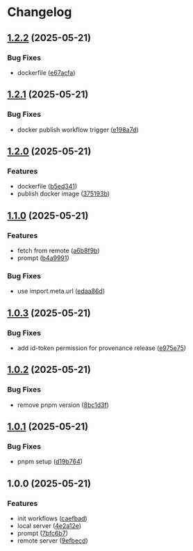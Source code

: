 # Changelog

## [1.2.2](https://github.com/sakupi01/zenn-articles/compare/v1.2.1...v1.2.2) (2025-05-21)


### Bug Fixes

* dockerfile ([e67acfa](https://github.com/sakupi01/zenn-articles/commit/e67acfaa788269216b18e8c727790b7bef5301e1))

## [1.2.1](https://github.com/sakupi01/zenn-articles/compare/v1.2.0...v1.2.1) (2025-05-21)


### Bug Fixes

* docker publish workflow trigger ([e198a7d](https://github.com/sakupi01/zenn-articles/commit/e198a7d711495746c987737ada6e928f6e51b317))

## [1.2.0](https://github.com/sakupi01/zenn-articles/compare/v1.1.0...v1.2.0) (2025-05-21)


### Features

* dockerfile ([b5ed341](https://github.com/sakupi01/zenn-articles/commit/b5ed3413942f03ae6b6c218d8f46300f6a2ca381))
* publish docker image ([375193b](https://github.com/sakupi01/zenn-articles/commit/375193bc36282fa5e472a946b81bf6ba7a18bd33))

## [1.1.0](https://github.com/sakupi01/zenn-articles/compare/v1.0.3...v1.1.0) (2025-05-21)


### Features

* fetch from remote ([a6b8f9b](https://github.com/sakupi01/zenn-articles/commit/a6b8f9b1463934ed8ed6f323187aaecd076bc775))
* prompt ([b4a9991](https://github.com/sakupi01/zenn-articles/commit/b4a9991bfe829e546415f2b04bac183d9ea4d862))


### Bug Fixes

* use import.meta.url ([edaa86d](https://github.com/sakupi01/zenn-articles/commit/edaa86da165faf5723ba9dd9dbe87fbb79ffca16))

## [1.0.3](https://github.com/sakupi01/zenn-articles/compare/v1.0.2...v1.0.3) (2025-05-21)


### Bug Fixes

* add id-token permission for provenance release ([e975e75](https://github.com/sakupi01/zenn-articles/commit/e975e7559c6fa2c0282be1e502b6eb1332f056dd))

## [1.0.2](https://github.com/sakupi01/zenn-articles/compare/v1.0.1...v1.0.2) (2025-05-21)


### Bug Fixes

* remove pnpm version ([8bc1d3f](https://github.com/sakupi01/zenn-articles/commit/8bc1d3f267217ebf579ac80af1406fe191793ecc))

## [1.0.1](https://github.com/sakupi01/zenn-articles/compare/v1.0.0...v1.0.1) (2025-05-21)


### Bug Fixes

* pnpm setup ([d19b764](https://github.com/sakupi01/zenn-articles/commit/d19b7642dbfec6f74b76b4ed5f334c9c8575a62b))

## 1.0.0 (2025-05-21)


### Features

* init workflows ([caefbad](https://github.com/sakupi01/zenn-articles/commit/caefbad1ee6b9a80e19f5028397b3fa9aa5e2397))
* local server ([4e2a12e](https://github.com/sakupi01/zenn-articles/commit/4e2a12e6e6f5c58f197df69778ad7a142ae18001))
* prompt ([7bfc6b7](https://github.com/sakupi01/zenn-articles/commit/7bfc6b79cc573fad0710af684df699daea85f2aa))
* remote server ([9efbecd](https://github.com/sakupi01/zenn-articles/commit/9efbecde52525c277a6bc50b1a9b92e65c0fc05a))
